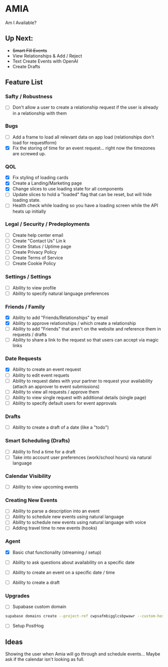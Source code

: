 # AMIA

Am I Available?

## Up Next:
- ~~Smart Fill Events~~
- View Relationships & Add / Reject
- Text Create Events with OpenAI
- Create Drafts

## Feature List

### Safty / Robustness
- [ ] Don't allow a user to create a relationship request if the user is already in a relationship with them

### Bugs
- [ ] Add a frame to load all relevant data on app load (relationships don't load for requestform)
- [x] Fix the storing of time for an event request... right now the timezones are screwed up.

### QOL 
- [x] Fix styling of loading cards
- [x] Create a Landing/Marketing page
- [x] Change slices to use loading state for all components
- [ ] Update slices to hold a "loaded" flag that can be reset, but will hide loading state.
- [ ] Health check while loading so you have a loading screen while the API heats up initially

### Legal / Security / Predeployments
- [ ] Create help center email
- [ ] Create "Contact Us" Lin   k
- [ ] Create Status / Uptime page
- [ ] Create Privacy Policy
- [ ] Create Terms of Service
- [ ] Create Cookie Policy

### Settings / Settings
- [ ] Ability to view profile
- [ ] Ability to specify natural language preferences

### Friends / Family
- [x] Ability to add "Friends/Relationships" by email
- [x] Ability to approve relationships / which create a relationship
- [ ] Ability to add "Friends" that aren't on the website and reference them in requests / drafts
- [ ] Ability to share a link to the request so that users can accept via magic links

### Date Requests
- [x] Ability to create an event request
- [ ] Ability to edit event requets
- [ ] Ability to request dates with your partner to request your availability (attach an approver to event submissions)
- [ ] Ability to view all requests / approve them
- [ ] Ability to view single request with additional details (single page)
- [ ] Ability to specify default users for event approvals

### Drafts
- [ ] Ability to create a draft of a date (like a "todo")

### Smart Scheduling (Drafts)
- [ ] Ability to find a time for a draft
- [ ] Take into account user preferences (work/school hours) via natural language

### Calendar Visibility
- [ ] Ability to view upcoming events

### Creating New Events
- [ ] Ability to parse a description into an event
- [ ] Ability to schedule new events using natural language
- [ ] Ability to schedule new events using natural language with voice
- [ ] Adding travel time to new events (hooks)
  
### Agent
- [x] Basic chat functionality (streaming / setup)
- [ ] Ability to ask questions about availability on a specific date
- [ ] Ability to create an event on a specific date / time
- [ ] Ability to create a draft


### Upgrades
- [ ] Supabase custom domain
```bash
supabase domains create --project-ref cwpsafmbigglcsbpwawr --custom-hostname db.amiavailable.com
```
- [ ] Setup PostHog


## Ideas

Showing the user when Amia will go through and schedule events... Maybe ask if the calendar isn't looking as full.